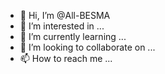- 👋 Hi, I’m @All-BESMA
- 👀 I’m interested in ...
- 🌱 I’m currently learning ...
- 💞️ I’m looking to collaborate on ...
- 📫 How to reach me ...

<!---
All-BESMA/All-BESMA is a ✨ special ✨ repository because its `README.md` (this file) appears on your GitHub profile.
You can click the Preview link to take a look at your changes.
--->
